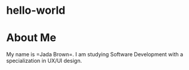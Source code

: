 # hello-world
#  About Me

My name is =Jada Brown=. I am studying Software Development with a specialization in UX/UI design. 
